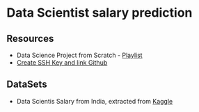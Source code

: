 # Data Scientist salary prediction

## Resources
 * Data Science Project from Scratch - [Playlist](https://www.youtube.com/playlist?list=PL2zq7klxX5ASFejJj80ob9ZAnBHdz5O1t)
 * [Create SSH Key and link Github](https://syntaxbytetutorials.com/add-a-github-ssh-key-on-windows/)
 
 ## DataSets
 * Data Scientis Salary from India, extracted from [Kaggle](https://www.kaggle.com/jaiganeshnagidi/data-scientist-salary/)
